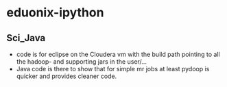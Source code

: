 # eduonix-ipython

## Sci_Java 
- code is for eclipse on the Cloudera vm with the build path pointing to all the hadoop- and supporting jars in the user/...  
- Java code is there to show that for simple mr jobs at least pydoop is quicker and provides cleaner code.
